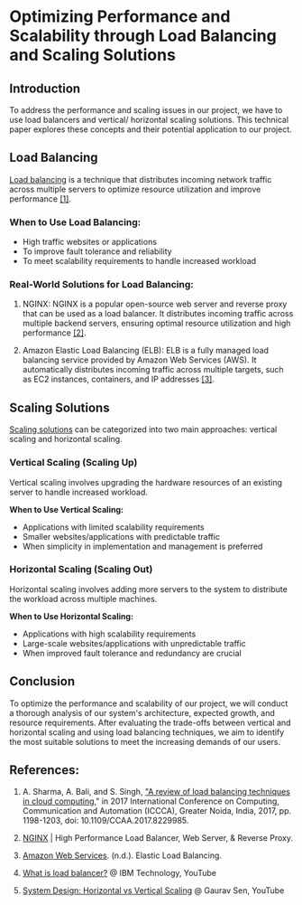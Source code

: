 # Optimizing Performance and Scalability through Load Balancing and Scaling Solutions

## Introduction
To address the performance and scaling issues in our project, we have to use load balancers and vertical/ horizontal scaling solutions. This technical paper explores these concepts and their potential application to our project.

## Load Balancing
[Load balancing](https://en.wikipedia.org/wiki/Load_balancing_(computing)) is a technique that distributes incoming network traffic across multiple servers to optimize resource utilization and improve performance [[1]](https://www.researchgate.net/profile/Ahmad-Alkhatib/publication/350756170_Load_Balancing_Techniques_in_Cloud_Computing_Extensive_Review/links/6070422e92851c8a7bb3926c/Load-Balancing-Techniques-in-Cloud-Computing-Extensive-Review.pdf?_tp=eyJjb250ZXh0Ijp7ImZpcnN0UGFnZSI6InB1YmxpY2F0aW9uIiwicGFnZSI6InB1YmxpY2F0aW9uIn19).

### When to Use Load Balancing:
- High traffic websites or applications
- To improve fault tolerance and reliability
- To meet scalability requirements to handle increased workload

### Real-World Solutions for Load Balancing:

1. NGINX: NGINX is a popular open-source web server and reverse proxy that can be used as a load balancer. It distributes incoming traffic across multiple backend servers, ensuring optimal resource utilization and high performance [[2]](https://en.wikipedia.org/wiki/Nginx).

2. Amazon Elastic Load Balancing (ELB): ELB is a fully managed load balancing service provided by Amazon Web Services (AWS). It automatically distributes incoming traffic across multiple targets, such as EC2 instances, containers, and IP addresses [[3]](https://aws.amazon.com/elasticloadbalancing/).

## Scaling Solutions
[Scaling solutions](https://en.wikipedia.org/wiki/Scalability#Horizontal_(scale_out)_and_vertical_scaling_(scale_up)) can be categorized into two main approaches: vertical scaling and horizontal scaling.

### Vertical Scaling (Scaling Up)
Vertical scaling involves upgrading the hardware resources of an existing server to handle increased workload.

**When to Use Vertical Scaling:**
- Applications with limited scalability requirements
- Smaller websites/applications with predictable traffic
- When simplicity in implementation and management is preferred

### Horizontal Scaling (Scaling Out)
Horizontal scaling involves adding more servers to the system to distribute the workload across multiple machines.

**When to Use Horizontal Scaling:**
- Applications with high scalability requirements
- Large-scale websites/applications with unpredictable traffic
- When improved fault tolerance and redundancy are crucial

## Conclusion
To optimize the performance and scalability of our project, we will conduct a thorough analysis of our system's architecture, expected growth, and resource requirements. After evaluating the trade-offs between vertical and horizontal scaling and using load balancing techniques, we aim to identify the most suitable solutions to meet the increasing demands of our users.

## References:
1. A. Sharma, A. Bali, and S. Singh, ["A review of load balancing techniques in cloud computing,](https://www.researchgate.net/profile/Ahmad-Alkhatib/publication/350756170_Load_Balancing_Techniques_in_Cloud_Computing_Extensive_Review/links/6070422e92851c8a7bb3926c/Load-Balancing-Techniques-in-Cloud-Computing-Extensive-Review.pdf?_tp=eyJjb250ZXh0Ijp7ImZpcnN0UGFnZSI6InB1YmxpY2F0aW9uIiwicGFnZSI6InB1YmxpY2F0aW9uIn19)" in 2017 International Conference on Computing, Communication and Automation (ICCCA), Greater Noida, India, 2017, pp. 1198-1203, doi: 10.1109/CCAA.2017.8229985.

2. [NGINX](https://en.wikipedia.org/wiki/Nginx) | High Performance Load Balancer, Web Server, & Reverse Proxy.

3. [Amazon Web Services](https://aws.amazon.com/elasticloadbalancing/). (n.d.). Elastic Load Balancing.

4. [What is load balancer?](https://youtu.be/sCR3SAVdyCc) @ IBM Technology, YouTube

5. [System Design: Horizontal vs Vertical Scaling](https://youtu.be/xpDnVSmNFX0) @ Gaurav Sen, YouTube
